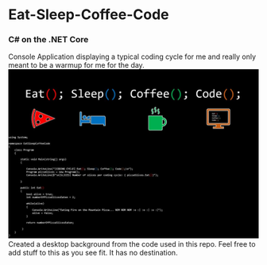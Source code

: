 # Eat-Sleep-Coffee-Code
### C# on the .NET Core
Console Application displaying a typical coding cycle for me and really only meant to be a warmup for me for the day.
![alt text](https://github.com/NachoSourceCode/Eat-Sleep-Coffee-Code/blob/master/The%20Slone%20Coding%20Cycle.JPG "The Coding Cycle")
Created a desktop background from the code used in this repo. Feel free to add stuff to this as you see fit. It has no destination.

